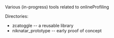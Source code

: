 

Various (in-progress) tools related to onlineProfiling

Directories:

 * zcatoggle -- a reusable library
 * niknatar_prototype -- early proof of concept
